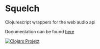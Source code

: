 Squelch
=======

Clojurescript wrappers for the web audio api

Documentation can be found [here](http://minasmart.github.io/squelch/)

[![Clojars Project](http://clojars.org/squelch/latest-version.svg)](http://clojars.org/squelch)
